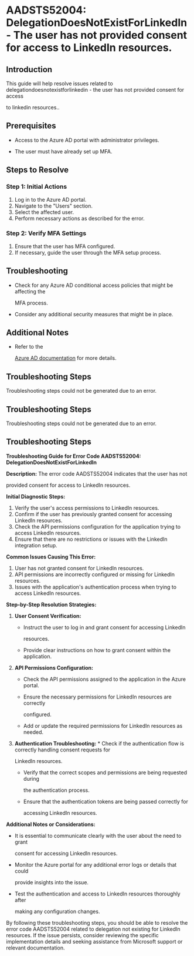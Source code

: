# AADSTS52004: DelegationDoesNotExistForLinkedIn - The user has not provided consent for access to LinkedIn resources.


## Introduction

This guide will help resolve issues related to
delegationdoesnotexistforlinkedin - the user has not provided consent for access

to linkedin resources..


## Prerequisites


* Access to the Azure AD portal with administrator privileges.

* The user must have already set up MFA.


## Steps to Resolve


### Step 1: Initial Actions

1. Log in to the Azure AD portal.
2. Navigate to the "Users" section.
3. Select the affected user.
4. Perform necessary actions as described for the error.


### Step 2: Verify MFA Settings

1. Ensure that the user has MFA configured.
2. If necessary, guide the user through the MFA setup process.


## Troubleshooting


* Check for any Azure AD conditional access policies that might be affecting the

  MFA process.

* Consider any additional security measures that might be in place.


## Additional Notes


* Refer to the

  [Azure AD 
documentation](https://learn.microsoft.com/en-us/azure/active-directory/)
  for more details.


## Troubleshooting Steps

Troubleshooting steps could not be generated due to an error.


## Troubleshooting Steps

Troubleshooting steps could not be generated due to an error.


## Troubleshooting Steps

**Troubleshooting Guide for Error Code AADSTS52004:
DelegationDoesNotExistForLinkedIn**

**Description:** The error code AADSTS52004 indicates that the user has not

provided consent for access to LinkedIn resources.

**Initial Diagnostic Steps:** 

1. Verify the user's access permissions to LinkedIn resources.
2. Confirm if the user has previously granted consent for accessing LinkedIn
   resources.
3. Check the API permissions configuration for the application trying to access
   LinkedIn resources.
4. Ensure that there are no restrictions or issues with the LinkedIn integration
   setup.

**Common Issues Causing This Error:** 

1. User has not granted consent for LinkedIn resources.
2. API permissions are incorrectly configured or missing for LinkedIn resources.
3. Issues with the application's authentication process when trying to access
   LinkedIn resources.

**Step-by-Step Resolution Strategies:** 

1. **User Consent Verification:** 

   * Instruct the user to log in and grant consent for accessing LinkedIn

     resources.
   * Provide clear instructions on how to grant consent within the application.

2. **API Permissions Configuration:** 

   * Check the API permissions assigned to the application in the Azure portal.

   * Ensure the necessary permissions for LinkedIn resources are correctly

     configured.
   * Add or update the required permissions for LinkedIn resources as needed.

3. **Authentication Troubleshooting:**    * Check if the authentication flow is 
correctly handling consent requests for

     LinkedIn resources.
   * Verify that the correct scopes and permissions are being requested during

     the authentication process.
   * Ensure that the authentication tokens are being passed correctly for

     accessing LinkedIn resources.

**Additional Notes or Considerations:**


* It is essential to communicate clearly with the user about the need to grant

  consent for accessing LinkedIn resources.

* Monitor the Azure portal for any additional error logs or details that could

  provide insights into the issue.

* Test the authentication and access to LinkedIn resources thoroughly after

  making any configuration changes.

By following these troubleshooting steps, you should be able to resolve the
error code AADSTS52004 related to delegation not existing for LinkedIn
resources. If the issue persists, consider reviewing the specific implementation
details and seeking assistance from Microsoft support or relevant documentation.